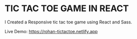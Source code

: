 # TIC TAC TOE GAME IN REACT

I Created a Responsive tic tac toe game using React and Sass.


Live Demo: https://rohan-tictactoe.netlify.app
